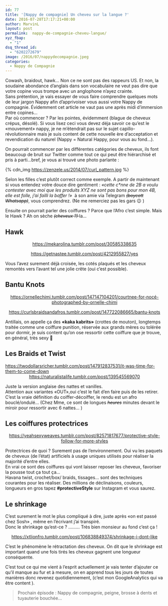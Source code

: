 ```yaml
---
id: 77
title: '[Nappy de compagnie] Un cheveu sur la langue ?'
date: 2016-07-28T17:17:21+00:00
author: MarvinL
layout: post
permalink:  nappy-de-compagnie-cheveu-langue/
xyz_fbap:
  - "1"
dsq_thread_id:
  - "6202272679"
image: /2016/07/nappydecompagnie.jpeg
categories:
  - Nappy de Compagnie
---
```

Cowash, braidout, hawk&#8230; Non ce ne sont pas des rappeurs US.
Et non, la soudaine abondance d&rsquo;anglais dans son vocabulaire ne veut pas dire que votre copine vous trompe avec un anglophone n&rsquo;ayez crainte.<br /> Sans prétention, je vais essayer de vous faire comprendre quelques mots de leur jargon Nappy afin d&rsquo;apprivoiser vous aussi votre Nappy de compagnie. Évidemment cet article ne vaut pas une après midi d&rsquo;immersion entre copines&#8230;<br /> Par où commencer ? Par les pointes, évidemment (blague de cheveux crépus, désolé).
Si vous lisez ceci vous devez déja savoir ce qu&rsquo;est le «mouvement» nappy, je ne m&rsquo;étendrait pas sur le sujet capillo-révolutionnaire mais je suis content de cette nouvelle ère d&rsquo;acceptation et revendication du naturel (Nappy = Natural Happy, pour vous au fond…).
    
On pourrait commencer par les différentes catégories de cheveux, ils font beaucoup de bruit sur Twitter comme tout ce qui peut être hiérarchisé et pris à parti…bref, je vous ai trouvé une photo parlante :

{% cdn_img https://zenzele.us/2014/07/curl_pattern.jpg %}
    
Selon les filles c&rsquo;est plutôt correct comme exemple.
A partir de maintenant si vous entendez votre douce dire gentiment : <em>«cette c*nne de 2B a voulu contester avec moi que les produits XYZ ne sont pas bons pour mon 4B, elle est folle, j&rsquo;ai failli la baffer !»</em>  à son amie via Telegram <del><em>(boycott Whatsapp)</em></del>, vous comprendrez. (Ne me remerciez pas les gars 😉 )

Ensuite on pourrait parler des coiffures ? Parce que l&rsquo;Afro c&rsquo;est simple. Mais le Hawk ? Ah on sèche <del><em>(cheveux ?) </em></del>la…
    
## Hawk
<div class="tumblr-post" style="text-align: center;" data-href="https://embed.tumblr.com/embed/post/zPIu6vNggvoPkermb5_mMQ/30585338635" data-did="da39a3ee5e6b4b0d3255bfef95601890afd80709">
      <a href="https://mekarolina.tumblr.com/post/30585338635">https://mekarolina.tumblr.com/post/30585338635</a>
    </div>
    
<p style="text-align: center;">
</div> 

<div class="col-md-6 text-center">
<div class="tumblr-post" style="text-align: center;" data-href="https://embed.tumblr.com/embed/post/rVTA19b4MeQ3-v_HjeFveA/4212955827" data-did="bb692445bd6bcfb626c913eafb76e4dedd907f4d">
<a href="https://getnastee.tumblr.com/post/4212955827/yes">https://getnastee.tumblr.com/post/4212955827/yes</a>
</div>

<p>
</p>
</div>

<p>
Vous l&rsquo;avez surement déjà croisée, les cotés plaqués et les cheveux remontés vers l&rsquo;avant tel une jolie crête (oui c&rsquo;est possible).
</p>

## Bantu Knots

<div class="col-md-6">
<div class="tumblr-post" style="text-align: center;" data-href="https://embed.tumblr.com/embed/post/tTy1_1Vm8pSNmjpQAPxcQA/147147104201" data-did="8757328f48ba721384b685c70cbde5cd4c2aa765">
<a href="https://ornellechimi.tumblr.com/post/147147104201/courtnee-for-nocé-photographed-by-ornelle-chimi">https://ornellechimi.tumblr.com/post/147147104201/courtnee-for-nocé-photographed-by-ornelle-chimi</a>
</div>

<p>
</div> 

<div class="col-md-6">
<div class="tumblr-post" style="text-align: center;" data-href="https://embed.tumblr.com/embed/post/n9OCwmb8zrZ-jrGIlJwsPA/147722086665" data-did="f59947363593035234e291fab3a59333fde19b40">
<a href="https://curlsbraidsandafros.tumblr.com/post/147722086665/bantu-knots">https://curlsbraidsandafros.tumblr.com/post/147722086665/bantu-knots</a>
</div>

Antillais, on appelle ça des <strong>«kaka kabrits»</strong> (crottes de mouton), longtemps traitée comme une coiffure punition, réservée aux grands mères ou tolérée pour dormir, je suis content qu&rsquo;on ose ressortir cette coiffure que je trouve, en général, très sexy 🙂

## Les Braids et Twist

<div class="tumblr-post" data-href="https://embed.tumblr.com/embed/post/TS63EA_-9UWTav4qniUHjA/147912837531" data-did="1209be7f8828e7b80f04b1352f6d1782ba11c649">
<a href="https://twodollarsricher.tumblr.com/post/147912837531/it-was-time-for-them-to-come-down">https://twodollarsricher.tumblr.com/post/147912837531/it-was-time-for-them-to-come-down</a>
</div>

<div class="tumblr-post text-center" style="text-align: center;" data-href="https://embed.tumblr.com/embed/post/SjUkpAxcvtHHBzU5Hm4oLg/139545569070" data-did="da39a3ee5e6b4b0d3255bfef95601890afd80709">
    <a href="https://naturalistalife.tumblr.com/post/139545569070">https://naturalistalife.tumblr.com/post/139545569070</a>
  </div>

Juste la version anglaise des nattes et vanilles.<br /> Attention aux variantes «OUT»,oui c&rsquo;est le fait d&rsquo;en faire puis de les retirer. C&rsquo;est la vraie définition du coiffer-décoiffer, le rendu est un afro bouclé/ondulé… (Chez Mme, ce sont de longues <em><del>heures</del> </em>minutes devant le miroir pour ressortir avec 6 nattes… )

## Les coiffures protectrices

<div class="tumblr-post text-center" style="text-align: center;" data-href="https://embed.tumblr.com/embed/post/O7R7qvUjrVUobxBx7JWmPg/82571817677" data-did="c50d535350ea35396dc2d39863358af54e1097a6">
  <a href="https://yeahsexyweaves.tumblr.com/post/82571817677/protective-style-follow-for-more-styles">https://yeahsexyweaves.tumblr.com/post/82571817677/protective-style-follow-for-more-styles</a>
</div>

Protectrices de quoi ? Surement pas de l&rsquo;environnement. Oui vu les paquets de cheveux (de l&rsquo;état) artificiels à usage uniques utilisés pour réaliser la majorité d&rsquo;entre elles.<br /> En vrai ce sont des coiffures qui vont laisser reposer les cheveux, favoriser la pousse tout ça tout ça…<br /> Havana twist, crochet/box/ braids, tissages…  sont des techniques courantes pour les réaliser. Des millions de déclinaisons, couleurs, longueurs en gros tapez <strong>#protectiveStyle</strong> sur Instagram et vous saurez.

##  Le shrinkage
C&rsquo;est surement le mot le plus compliqué à dire, juste après «on est passé chez Sosh» , même en l&rsquo;écrivant j&rsquo;ai transpiré.<br /> Donc le shrinkage qu&rsquo;est-ce ? ……… Très bien monsieur au fond c&rsquo;est ça !

<div class="tumblr-post text-center" style="text-align: center;" data-href="https://embed.tumblr.com/embed/post/V7p5rubhVt7KqYDXXyDgWQ/106838849374" data-did="1b7298a7f396f0032e31bb8913935310ebdef149">
  <a href="https://xtlionfro.tumblr.com/post/106838849374/shrinkage-i-dont-like">https://xtlionfro.tumblr.com/post/106838849374/shrinkage-i-dont-like</a>
</div>

C&rsquo;est le phénomène le rétractation des cheveux. On dit que le shrinkage est important quand une fois tirés les cheveux gagnent une longueur conséquente.

C&rsquo;est tout ce qui me vient à l&rsquo;esprit actuellement je vais tenter d&rsquo;ajouter ce qu&rsquo;il manque au fur et à mesure, on en apprend tous les jours de toutes manières donc revenez quotidiennement, (c&rsquo;est mon GoogleAnalytics qui va être content ).

> Prochain épisode : Nappy de compagnie, peigne, brosse à dents et tuyauterie bouchée…

